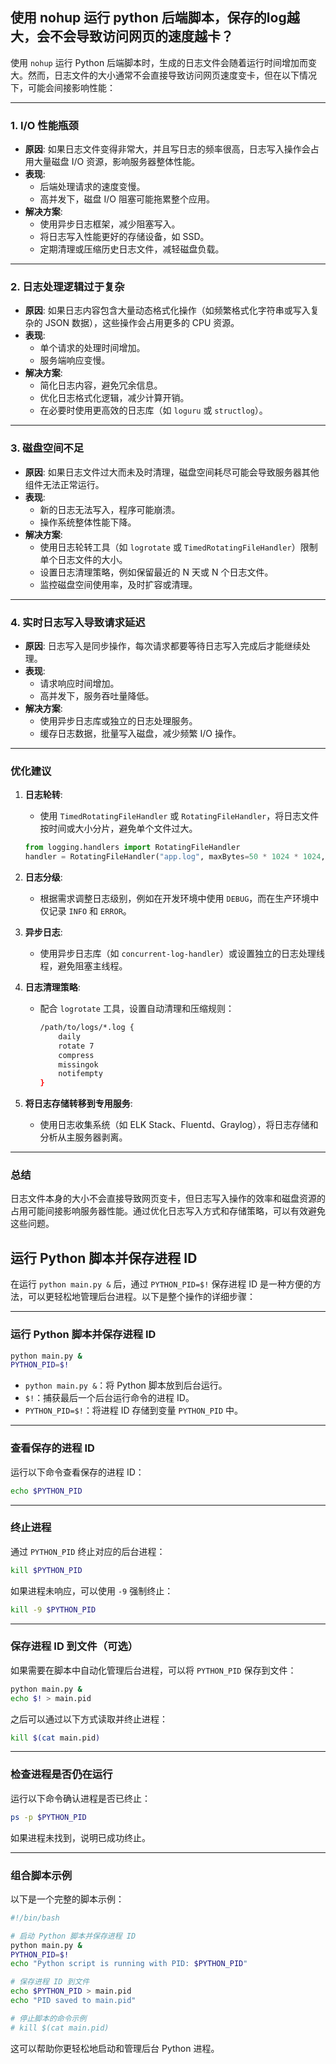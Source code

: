 ## 使用 nohup 运行 python 后端脚本，保存的log越大，会不会导致访问网页的速度越卡？

使用 `nohup` 运行 Python 后端脚本时，生成的日志文件会随着运行时间增加而变大。然而，日志文件的大小通常不会直接导致访问网页速度变卡，但在以下情况下，可能会间接影响性能：

---

### **1. I/O 性能瓶颈**
- **原因**: 如果日志文件变得非常大，并且写日志的频率很高，日志写入操作会占用大量磁盘 I/O 资源，影响服务器整体性能。
- **表现**:
  - 后端处理请求的速度变慢。
  - 高并发下，磁盘 I/O 阻塞可能拖累整个应用。
- **解决方案**:
  - 使用异步日志框架，减少阻塞写入。
  - 将日志写入性能更好的存储设备，如 SSD。
  - 定期清理或压缩历史日志文件，减轻磁盘负载。

---

### **2. 日志处理逻辑过于复杂**
- **原因**: 如果日志内容包含大量动态格式化操作（如频繁格式化字符串或写入复杂的 JSON 数据），这些操作会占用更多的 CPU 资源。
- **表现**:
  - 单个请求的处理时间增加。
  - 服务端响应变慢。
- **解决方案**:
  - 简化日志内容，避免冗余信息。
  - 优化日志格式化逻辑，减少计算开销。
  - 在必要时使用更高效的日志库（如 `loguru` 或 `structlog`）。

---

### **3. 磁盘空间不足**
- **原因**: 如果日志文件过大而未及时清理，磁盘空间耗尽可能会导致服务器其他组件无法正常运行。
- **表现**:
  - 新的日志无法写入，程序可能崩溃。
  - 操作系统整体性能下降。
- **解决方案**:
  - 使用日志轮转工具（如 `logrotate` 或 `TimedRotatingFileHandler`）限制单个日志文件的大小。
  - 设置日志清理策略，例如保留最近的 N 天或 N 个日志文件。
  - 监控磁盘空间使用率，及时扩容或清理。

---

### **4. 实时日志写入导致请求延迟**
- **原因**: 日志写入是同步操作，每次请求都要等待日志写入完成后才能继续处理。
- **表现**:
  - 请求响应时间增加。
  - 高并发下，服务吞吐量降低。
- **解决方案**:
  - 使用异步日志库或独立的日志处理服务。
  - 缓存日志数据，批量写入磁盘，减少频繁 I/O 操作。

---

### **优化建议**
1. **日志轮转**:
   - 使用 `TimedRotatingFileHandler` 或 `RotatingFileHandler`，将日志文件按时间或大小分片，避免单个文件过大。
   ```python
   from logging.handlers import RotatingFileHandler
   handler = RotatingFileHandler("app.log", maxBytes=50 * 1024 * 1024, backupCount=5)
   ```

2. **日志分级**:
   - 根据需求调整日志级别，例如在开发环境中使用 `DEBUG`，而在生产环境中仅记录 `INFO` 和 `ERROR`。

3. **异步日志**:
   - 使用异步日志库（如 `concurrent-log-handler`）或设置独立的日志处理线程，避免阻塞主线程。

4. **日志清理策略**:
   - 配合 `logrotate` 工具，设置自动清理和压缩规则：
     ```bash
     /path/to/logs/*.log {
         daily
         rotate 7
         compress
         missingok
         notifempty
     }
     ```

5. **将日志存储转移到专用服务**:
   - 使用日志收集系统（如 ELK Stack、Fluentd、Graylog），将日志存储和分析从主服务器剥离。

---

### **总结**
日志文件本身的大小不会直接导致网页变卡，但日志写入操作的效率和磁盘资源的占用可能间接影响服务器性能。通过优化日志写入方式和存储策略，可以有效避免这些问题。



## 运行 Python 脚本并保存进程 ID
在运行 `python main.py &` 后，通过 `PYTHON_PID=$!` 保存进程 ID 是一种方便的方法，可以更轻松地管理后台进程。以下是整个操作的详细步骤：

---

### **运行 Python 脚本并保存进程 ID**
```bash
python main.py &
PYTHON_PID=$!
```

- `python main.py &`：将 Python 脚本放到后台运行。
- `$!`：捕获最后一个后台运行命令的进程 ID。
- `PYTHON_PID=$!`：将进程 ID 存储到变量 `PYTHON_PID` 中。

---

### **查看保存的进程 ID**
运行以下命令查看保存的进程 ID：
```bash
echo $PYTHON_PID
```

---

### **终止进程**
通过 `PYTHON_PID` 终止对应的后台进程：
```bash
kill $PYTHON_PID
```

如果进程未响应，可以使用 `-9` 强制终止：
```bash
kill -9 $PYTHON_PID
```

---

### **保存进程 ID 到文件（可选）**
如果需要在脚本中自动化管理后台进程，可以将 `PYTHON_PID` 保存到文件：
```bash
python main.py &
echo $! > main.pid
```

之后可以通过以下方式读取并终止进程：
```bash
kill $(cat main.pid)
```

---

### **检查进程是否仍在运行**
运行以下命令确认进程是否已终止：
```bash
ps -p $PYTHON_PID
```
如果进程未找到，说明已成功终止。

---

### **组合脚本示例**
以下是一个完整的脚本示例：

```bash
#!/bin/bash

# 启动 Python 脚本并保存进程 ID
python main.py &
PYTHON_PID=$!
echo "Python script is running with PID: $PYTHON_PID"

# 保存进程 ID 到文件
echo $PYTHON_PID > main.pid
echo "PID saved to main.pid"

# 停止脚本的命令示例
# kill $(cat main.pid)
``` 

这可以帮助你更轻松地启动和管理后台 Python 进程。